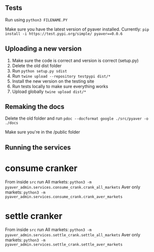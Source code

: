 ## Tests

Run using `python3 FILENAME.PY`

Make sure you have the latest version of pyaver installed.
Currently: `pip install -i https://test.pypi.org/simple/ pyaver==0.0.6`

## Uploading a new version

1. Make sure the code is correct and version is correct (setup.py)
2. Delete the old dist folder
3. Run `python setup.py sdist`
4. Run `twine upload --repository testpypi dist/*`
5. Install the new version on the testing site
6. Run tests locally to make sure everything works
7. Upload globally `twine upload dist/*`

## Remaking the docs

Delete the old folder and run `pdoc --docformat google ./src/pyaver -o ./docs`

Make sure you're in the /public folder

## Running the services

# consume cranker

From inside `src` run
All markets: `python3 -m pyaver_admin.services.consume_crank.crank_all_markets`
Aver only markets: `python3 -m pyaver_admin.services.consume_crank.crank_aver_markets`

# settle cranker

From inside `src` run
All markets: `python3 -m pyaver_admin.services.settle_crank.settle_all_markets`
Aver only markets: `python3 -m pyaver_admin.services.settle_crank.settle_aver_markets`
